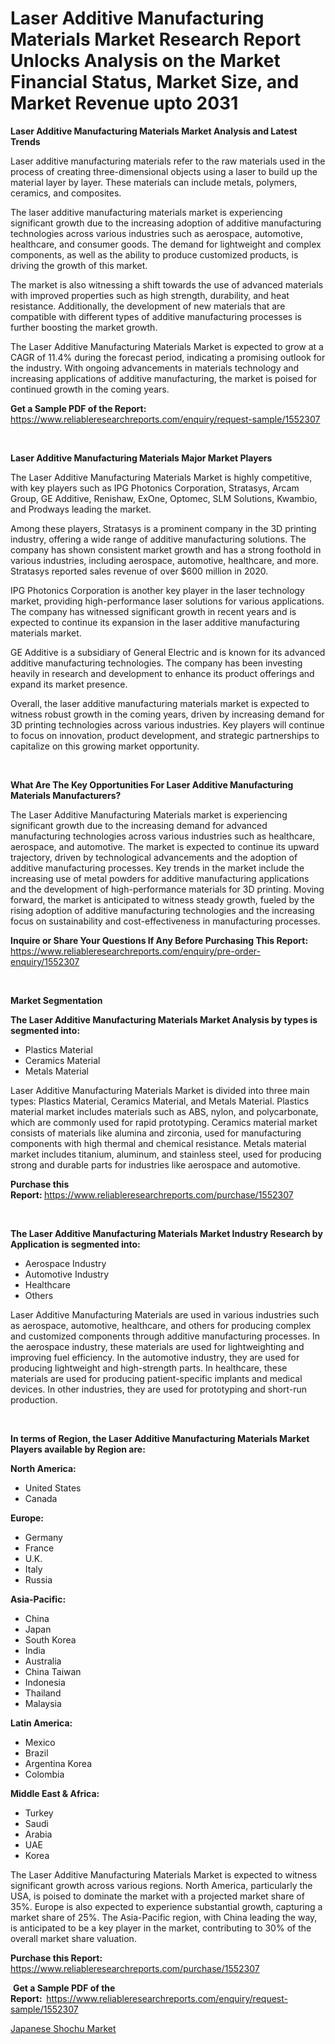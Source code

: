 <p><h1>Laser Additive Manufacturing Materials Market Research Report Unlocks Analysis on the Market Financial Status, Market Size, and Market Revenue upto 2031</h1></p><p><strong>Laser Additive Manufacturing Materials Market Analysis and Latest Trends</strong></p>
<p><p>Laser additive manufacturing materials refer to the raw materials used in the process of creating three-dimensional objects using a laser to build up the material layer by layer. These materials can include metals, polymers, ceramics, and composites.</p><p>The laser additive manufacturing materials market is experiencing significant growth due to the increasing adoption of additive manufacturing technologies across various industries such as aerospace, automotive, healthcare, and consumer goods. The demand for lightweight and complex components, as well as the ability to produce customized products, is driving the growth of this market.</p><p>The market is also witnessing a shift towards the use of advanced materials with improved properties such as high strength, durability, and heat resistance. Additionally, the development of new materials that are compatible with different types of additive manufacturing processes is further boosting the market growth.</p><p>The Laser Additive Manufacturing Materials Market is expected to grow at a CAGR of 11.4% during the forecast period, indicating a promising outlook for the industry. With ongoing advancements in materials technology and increasing applications of additive manufacturing, the market is poised for continued growth in the coming years.</p></p>
<p><strong>Get a Sample PDF of the Report:&nbsp;</strong> <a href="https://www.reliableresearchreports.com/enquiry/request-sample/1552307">https://www.reliableresearchreports.com/enquiry/request-sample/1552307</a></p>
<p>&nbsp;</p>
<p><strong>Laser Additive Manufacturing Materials Major Market Players</strong></p>
<p><p>The Laser Additive Manufacturing Materials Market is highly competitive, with key players such as IPG Photonics Corporation, Stratasys, Arcam Group, GE Additive, Renishaw, ExOne, Optomec, SLM Solutions, Kwambio, and Prodways leading the market.</p><p>Among these players, Stratasys is a prominent company in the 3D printing industry, offering a wide range of additive manufacturing solutions. The company has shown consistent market growth and has a strong foothold in various industries, including aerospace, automotive, healthcare, and more. Stratasys reported sales revenue of over $600 million in 2020.</p><p>IPG Photonics Corporation is another key player in the laser technology market, providing high-performance laser solutions for various applications. The company has witnessed significant growth in recent years and is expected to continue its expansion in the laser additive manufacturing materials market.</p><p>GE Additive is a subsidiary of General Electric and is known for its advanced additive manufacturing technologies. The company has been investing heavily in research and development to enhance its product offerings and expand its market presence.</p><p>Overall, the laser additive manufacturing materials market is expected to witness robust growth in the coming years, driven by increasing demand for 3D printing technologies across various industries. Key players will continue to focus on innovation, product development, and strategic partnerships to capitalize on this growing market opportunity.</p></p>
<p>&nbsp;</p>
<p><strong>What Are The Key Opportunities For Laser Additive Manufacturing Materials Manufacturers?</strong></p>
<p><p>The Laser Additive Manufacturing Materials market is experiencing significant growth due to the increasing demand for advanced manufacturing technologies across various industries such as healthcare, aerospace, and automotive. The market is expected to continue its upward trajectory, driven by technological advancements and the adoption of additive manufacturing processes. Key trends in the market include the increasing use of metal powders for additive manufacturing applications and the development of high-performance materials for 3D printing. Moving forward, the market is anticipated to witness steady growth, fueled by the rising adoption of additive manufacturing technologies and the increasing focus on sustainability and cost-effectiveness in manufacturing processes.</p></p>
<p><strong>Inquire or Share Your Questions If Any Before Purchasing This Report:</strong> <a href="https://www.reliableresearchreports.com/enquiry/pre-order-enquiry/1552307">https://www.reliableresearchreports.com/enquiry/pre-order-enquiry/1552307</a></p>
<p>&nbsp;</p>
<p><strong>Market Segmentation</strong></p>
<p><strong>The Laser Additive Manufacturing Materials Market Analysis by types is segmented into:</strong></p>
<p><ul><li>Plastics Material</li><li>Ceramics Material</li><li>Metals Material</li></ul></p>
<p><p>Laser Additive Manufacturing Materials Market is divided into three main types: Plastics Material, Ceramics Material, and Metals Material. Plastics material market includes materials such as ABS, nylon, and polycarbonate, which are commonly used for rapid prototyping. Ceramics material market consists of materials like alumina and zirconia, used for manufacturing components with high thermal and chemical resistance. Metals material market includes titanium, aluminum, and stainless steel, used for producing strong and durable parts for industries like aerospace and automotive.</p></p>
<p><strong>Purchase this Report:&nbsp;</strong><a href="https://www.reliableresearchreports.com/purchase/1552307">https://www.reliableresearchreports.com/purchase/1552307</a></p>
<p>&nbsp;</p>
<p><strong>The Laser Additive Manufacturing Materials Market Industry Research by Application is segmented into:</strong></p>
<p><ul><li>Aerospace Industry</li><li>Automotive Industry</li><li>Healthcare</li><li>Others</li></ul></p>
<p><p>Laser Additive Manufacturing Materials are used in various industries such as aerospace, automotive, healthcare, and others for producing complex and customized components through additive manufacturing processes. In the aerospace industry, these materials are used for lightweighting and improving fuel efficiency. In the automotive industry, they are used for producing lightweight and high-strength parts. In healthcare, these materials are used for producing patient-specific implants and medical devices. In other industries, they are used for prototyping and short-run production.</p></p>
<p>&nbsp;</p>
<p><strong>In terms of Region, the Laser Additive Manufacturing Materials Market Players available by Region are:</strong></p>
<p>
    <p> <strong> North America: </strong>
        <ul>
            <li>United States</li>
            <li>Canada</li>
        </ul>
        </p> 
    <p> <strong> Europe: </strong>
        <ul>
            <li>Germany</li>
            <li>France</li>
            <li>U.K.</li>
            <li>Italy</li>
            <li>Russia</li>
        </ul>
        </p> 
    <p> <strong> Asia-Pacific: </strong>
        <ul>
            <li>China</li>
            <li>Japan</li>
            <li>South Korea</li>
            <li>India</li>
            <li>Australia</li>
            <li>China Taiwan</li>
            <li>Indonesia</li>
            <li>Thailand</li>
            <li>Malaysia</li>
        </ul>
        </p> 
    <p> <strong> Latin America: </strong>
        <ul>
            <li>Mexico</li>
            <li>Brazil</li>
            <li>Argentina Korea</li>
            <li>Colombia</li>
        </ul>
        </p> 
    <p> <strong> Middle East & Africa: </strong>
        <ul>
            <li>Turkey</li>
            <li>Saudi</li>
            <li>Arabia</li>
            <li>UAE</li>
            <li>Korea</li>
        </ul>
    </p>
    </p>
<p><p>The Laser Additive Manufacturing Materials Market is expected to witness significant growth across various regions. North America, particularly the USA, is poised to dominate the market with a projected market share of 35%. Europe is also expected to experience substantial growth, capturing a market share of 25%. The Asia-Pacific region, with China leading the way, is anticipated to be a key player in the market, contributing to 30% of the overall market share valuation.</p></p>
<p><strong>Purchase this Report: </strong><a href="https://www.reliableresearchreports.com/purchase/1552307">https://www.reliableresearchreports.com/purchase/1552307</a></p>
<p>&nbsp;<strong>Get a Sample PDF of the Report:&nbsp;&nbsp;</strong><a href="https://www.reliableresearchreports.com/enquiry/request-sample/1552307">https://www.reliableresearchreports.com/enquiry/request-sample/1552307</a></p>
<p><strong></strong></p>
<p><p><a href="https://sulfuric-clavicle-d39.notion.site/Japanese-Shochu-Market-Provides-Detailed-Segmentation-of-this-Market-based-on-Type-Application-and-347ea49739594fc79e440e02944d22f8">Japanese Shochu Market</a></p></p>
